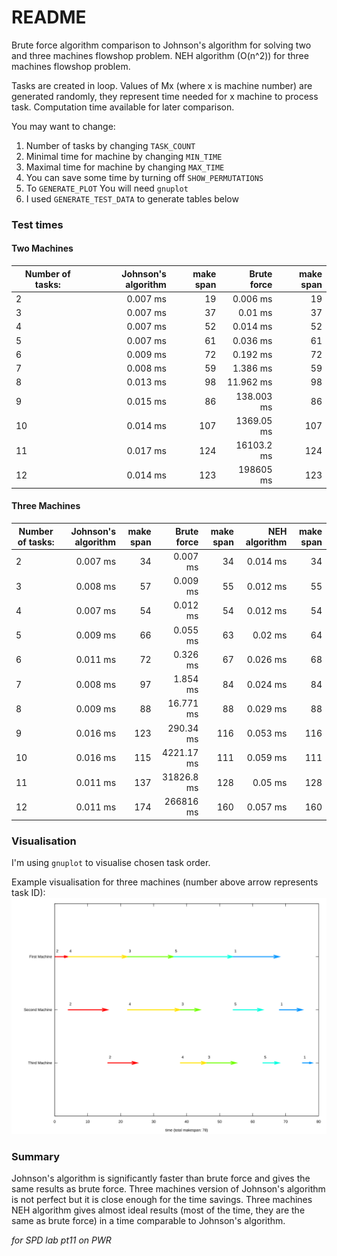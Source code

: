 # README
Brute force algorithm comparison to Johnson's algorithm for solving two and three machines flowshop problem.
NEH algorithm (O(n^2)) for three machines flowshop problem.

Tasks are created in loop. Values of Mx (where x is machine number) are generated randomly,
they represent time needed for x machine to process task.
Computation time available for later comparison.

You may want to change:
1. Number of tasks by changing `TASK_COUNT`
2. Minimal time for machine by changing `MIN_TIME`
3. Maximal time for machine by changing `MAX_TIME`
4. You can save some time by turning off `SHOW_PERMUTATIONS`
5. To `GENERATE_PLOT` You will need `gnuplot`
6. I used `GENERATE_TEST_DATA` to generate tables below

### Test times

#### Two Machines
| Number of tasks: |Johnson's algorithm |make span | Brute force | make span|
| ------------- |-------------:| -----:| -----:| -----:|
|2|0.007 ms|19|0.006 ms|19|
|3|0.007 ms|37|0.01 ms|37|
|4|0.007 ms|52|0.014 ms|52|
|5|0.007 ms|61|0.036 ms|61|
|6|0.009 ms|72|0.192 ms|72|
|7|0.008 ms|59|1.386 ms|59|
|8|0.013 ms|98|11.962 ms|98|
|9|0.015 ms|86|138.003 ms|86|
|10|0.014 ms|107|1369.05 ms|107|
|11|0.017 ms|124|16103.2 ms|124|
|12|0.014 ms|123|198605 ms|123|

#### Three Machines
| Number of tasks: |Johnson's algorithm | make span | Brute force | make span| NEH algorithm | make span|
| ------------- |-------------:| -----:| -----:| -----:|----:|----:|
|2|0.007 ms|34|0.007 ms|34|0.014 ms|34|
|3|0.008 ms|57|0.009 ms|55|0.012 ms|55|
|4|0.007 ms|54|0.012 ms|54|0.012 ms|54|
|5|0.009 ms|66|0.055 ms|63|0.02 ms|64|
|6|0.011 ms|72|0.326 ms|67|0.026 ms|68|
|7|0.008 ms|97|1.854 ms|84|0.024 ms|84|
|8|0.009 ms|88|16.771 ms|88|0.029 ms|88|
|9|0.016 ms|123|290.34 ms|116|0.053 ms|116|
|10|0.016 ms|115|4221.17 ms|111|0.059 ms|111|
|11|0.011 ms|137|31826.8 ms|128|0.05 ms|128|
|12|0.011 ms|174|266816 ms|160|0.057 ms|160|

### Visualisation
I'm using `gnuplot` to visualise chosen task order.

Example visualisation for three machines (number above arrow represents task ID):
![alt text](jplot3.svg "Three machines tasks runtime visualisation")

### Summary
Johnson's algorithm is significantly faster than brute force and gives the same results as brute force.
Three machines version of Johnson's algorithm is not perfect but it is close enough for the time savings.
Three machines NEH algorithm gives almost ideal results (most of the time, they are the same as brute force) 
in a time comparable to Johnson's algorithm.

*for SPD lab pt11 on PWR*
